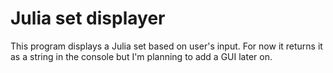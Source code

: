# Julia set displayer

This program displays a Julia set based on user's input. For now it returns it as a string in the console but I'm planning to add a GUI later on.